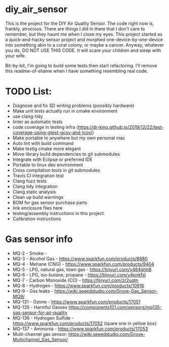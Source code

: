 # diy_air_sensor
This is the project for the DIY Air Quality Sensor.  The code right now is, frankly, atrocious.  There are things I did in there that I don't care to remember, but they haunt me when I close my eyes.  This project started as a quick-and-hacky sensor project and morphed one-device-by-one-device into something akin to a coral colony, or maybe a cancer.  Anyway, whatever you do, DO NOT USE THIS CODE.  It will scare your children and sleep with your wife.

Bit-by-bit, I'm going to build some tests then start refactoring.  I'll remove this readme-of-shame when I have something resembling real code.

# TODO List:
* Diagnose and fix SD writing problems (possibly hardware)
* Make unit tests actually run in cmake environment
* use clang-tidy
* linter as automatic tests
* code coverage in testing infra (https://dr-kino.github.io/2019/12/22/test-coverage-using-gtest-gcov-and-lcov/)
* Make portable to anywhere but my own personal mac
* Auto lint with build command
* Make testig cmake more elegant
* Move library build dependencies to git submodules
* Integrate with Eclipse or preferred IDE
* Portable to linux dev environment
* Cross compilation tools in git submodules
* Travis CI integration test
* Clang fuzz tests
* Clang tidy integration
* Clang static analysis
* Clean up build warnings
* BOM for gas sensor purchase parts
* link enclosure files here
* testing/assembly instructions in this project.
* Calibration instructions


# Gas sensor info
 * MQ-2 - Smoke -
 * MQ-3 - Alcohol Gas - https://www.sparkfun.com/products/8880
 * MQ-4 - Mehane (CNG) - https://www.sparkfun.com/products/9404
 * MQ-5 - LPG, natural gas, town gas - https://tinyurl.com/y464ghh8
 * MQ-6 - LPG, iso-butane, propane - https://tinyurl.com/y4pnkfsl
 * MQ-7 - Carbon Monoxide (CO) - https://tinyurl.com/zr2uqtn
 * MQ-8 - Hydrogen - https://www.sparkfun.com/products/10916
 * MQ-9 - Gas leaks - https://wiki.seeedstudio.com/Grove-Gas_Sensor-MQ9/
 * MQ-131 - Ozone - https://www.sparkfun.com/products/17051
 * MQ-135 - Harmful Gasses https://components101.com/sensors/mq135-gas-sensor-for-air-quality
 * MQ-136 - Hydrogen Sulfide - https://www.sparkfun.com/products/17052 (spare one in yellow box)
 * MQ-137 - Ammonia - https://www.sparkfun.com/products/17053
 * Multi-channel gas sensor: https://wiki.seeedstudio.com/Grove-Multichannel_Gas_Sensor/
